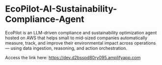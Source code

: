 # EcoPilot-AI-Sustainability-Compliance-Agent
EcoPilot is an LLM-driven compliance and sustainability optimization agent hosted on AWS that helps small to mid-sized companies automatically measure, track, and improve their environmental impact across operations — using data ingestion, reasoning, and action orchestration.

Access the link here: https://dev.d2bsspd80ry095.amplifyapp.com
